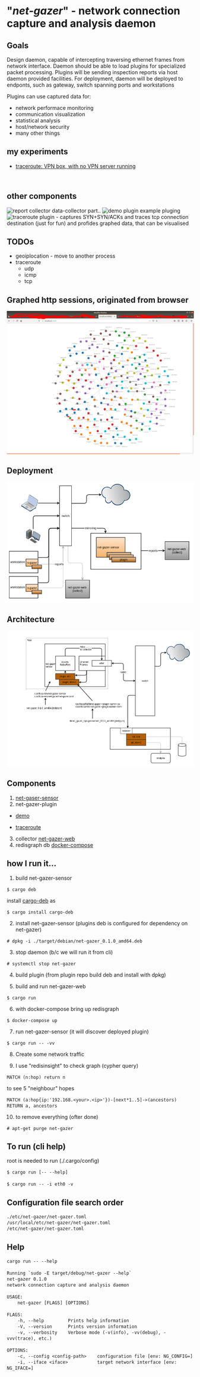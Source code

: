 

# "_net-gazer_" - network connection capture and analysis daemon 

## Goals
Design daemon, capable of intercepting traversing ethernet frames from network interface. Daemon should be able to load plugins for specialized packet processing. Plugins will be sending inspection reports via host daemon provided facilities. For deployment, daemon will be deployed to endponts, such as gateway, switch spanning ports and workstations

Plugins can use captured data for:
+ network performace monitoring
+ communication visualization
+ statistical analysis
+ host/network security
+ many other things

## my experiments
+ [traceroute: VPN box, with no VPN server running](./docs/use-case-vpn-host-with-no-vpn-running.md) 

<br/>

## other components
![report collector](https://github.com/soleinik/net-gazer-web) data-collector part..
![demo plugin](https://github.com/soleinik/net-gazer-plugin-demo) example pluging
![traceroute plugin](https://github.com/soleinik/net-gazer-plugin-tracerote) - captures SYN+SYN/ACKs and traces tcp connection destination (just for fun) and profides graphed data, that can be visualised


## TODOs
+ geoiplocation - move to another process
+ traceroute  
  + udp
  + icmp
  + tcp

## Graphed http sessions, originated from browser
![Graphed http sessions originated from my workstation](./docs/graphed-session.png)


## Deployment
![deployment diagram](./docs/deployment.png)


## Architecture
![Architecture](./docs/app-architecture.png)


## Components
1. [net-gaser-sensor](https://github.com/soleinik/net-gazer-sensor)
2. net-gazer-plugin
  * [demo](https://github.com/soleinik/net-gazer-plugin-demo)

  * [traceroute](https://github.com/soleinik/net-gazer-plugin-traceroute)
3. collector [net-gazer-web](https://github.com/soleinik/net-gazer-web)
4. redisgraph db [docker-compose](https://github.com/soleinik/net-gazer-web/blob/master/docker-compose.yml)


## how I run it...

1. build net-gazer-sensor 
```
$ cargo deb
```
install [cargo-deb](https://crates.io/crates/cargo-deb) as 
```
$ cargo install cargo-deb
```
2. install net-gazer-sensor (plugins deb is configured for dependency on net-gazer)
``` 
# dpkg -i ./target/debian/net-gazer_0.1.0_amd64.deb
```
3. stop daemon (b/c we will run it from cli)
```
# systemctl stop net-gazer
```
4. build plugin (from plugin repo build deb and install with dpkg)

5. build and run net-gazer-web
```
$ cargo run
```
6. with docker-compose bring up redisgraph 
```
$ docker-compose up
```
7. run net-gazer-sensor (it will discover deployed plugin)
```
$ cargo run -- -vv
```
8. Create some network traffic 

9. I use "redisinsight" to check graph (cypher query)
```
MATCH (n:hop) return n
```
to see 5 "neighbour" hopes
```
MATCH (a:hop{ip:'192.168.<your>.<ip>'})-[next*1..5]->(ancestors) RETURN a, ancestors
```
10. to remove everything (ofter done)
```
# apt-get purge net-gazer
```



## To run (cli help)
root is needed to run (./.cargo/config)
```
$ cargo run [-- --help]

$ cargo run -- -i eth0 -v

```

## Configuration file search order
```
./etc/net-gazer/net-gazer.toml
/usr/local/etc/net-gazer/net-gazer.toml
/etc/net-gazer/net-gazer.toml
```

## Help
```
cargo run -- --help

Running `sudo -E target/debug/net-gazer --help`
net-gazer 0.1.0
network connection capture and analysis daemon

USAGE:
    net-gazer [FLAGS] [OPTIONS]

FLAGS:
    -h, --help         Prints help information
    -V, --version      Prints version information
    -v, --verbosity    Verbose mode (-v(info), -vv(debug), -vvv(trace), etc.)

OPTIONS:
    -c, --config <config-path>    configuration file [env: NG_CONFIG=]
    -i, --iface <iface>           target network interface [env: NG_IFACE=]
